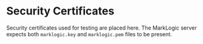# Security Certificates

Security certificates used for testing are placed here.  The MarkLogic server expects both `marklogic.key` and `marklogic.pem` files to be present.